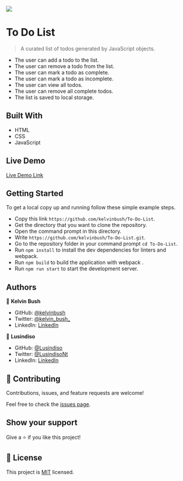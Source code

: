 ![](https://img.shields.io/badge/Microverse-blueviolet)

# To Do List

> A curated list of todos generated by JavaScript objects.
- The user can add a todo to the list.
- The user can remove a todo from the list.
- The user can mark a todo as complete.
- The user can mark a todo as incomplete.
- The user can view all todos.
- The user can remove all complete todos.
- The list is saved to local storage.


## Built With

- HTML
- CSS
- JavaScript

## Live Demo

[Live Demo Link](http://kelvinbush.me/Awesome-Books-E6/)


## Getting Started

To get a local copy up and running follow these simple example steps.

- Copy this link `https://github.com/kelvinbush/To-Do-List`.
- Get the directory that you want to clone the repository.
- Open the command prompt in this directory.
- Write `https://github.com/kelvinbush/To-Do-List.git`.
- Go to the repository folder in your command prompt `cd To-Do-List`.
- Run `npm install` to install the dev dependencies for linters and webpack.
- Run `npm build` to build the application with webpack .
- Run `npm run start` to start the development server.


## Authors

👤 **Kelvin Bush**

- GitHub: [@kelvinbush](https://github.com/kelvinbush)
- Twitter: [@kelvin_bush_](https://twitter.com/kelvin_bush_)
- LinkedIn: [LinkedIn](https://www.linkedin.com/in/kelvin-wachiye-04b469173/)

👤 **Lusindiso**
- GitHub: [@Lusindiso](https://github.com/Lusindiso)
- Twitter: [@LusindisoNt](https://twitter.com/LusindisoNt)
- LinkedIn: [LinkedIn](https://www.linkedin.com/in/lusindisontanjana/)


## 🤝 Contributing
Contributions, issues, and feature requests are welcome!

Feel free to check the [issues page](../../issues/).

## Show your support
Give a ⭐️ if you like this project!


## 📝 License
This project is [MIT](./MIT.md) licensed.
